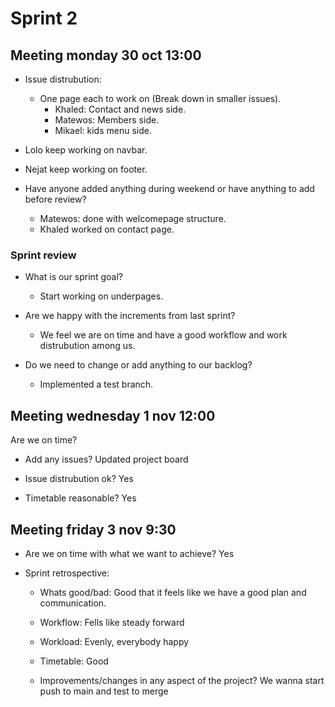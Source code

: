# Sprint 2

## Meeting monday 30 oct 13:00

- Issue distrubution:
  - One page each to work on (Break down in smaller issues).
    - Khaled: Contact and news side.
    - Matewos: Members side.
    - Mikael: kids menu side.
- Lolo keep working on navbar.
- Nejat keep working on footer.

- Have anyone added anything during weekend or have anything to add before review?
  - Matewos: done with welcomepage structure.
  - Khaled worked on contact page.

### Sprint review

- What is our sprint goal?
  - Start working on underpages.

- Are we happy with the increments from last sprint?
  - We feel we are on time and have a good workflow and work distrubution among us.

- Do we need to change or add anything to our backlog?
  - Implemented a test branch.

## Meeting wednesday 1 nov 12:00

Are we on time?

- Add any issues? Updated project board

- Issue distrubution ok? Yes

- Timetable reasonable? Yes

## Meeting friday 3 nov 9:30

- Are we on time with what we want to achieve? Yes 

- Sprint retrospective:

  - Whats good/bad: Good that it feels like we have a good plan and communication.

  - Workflow: Fells like steady forward

  - Workload: Evenly, everybody happy

  - Timetable: Good

  - Improvements/changes in any aspect of the project?
We wanna start push to main and test to merge
